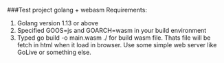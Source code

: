 ###Test project golang + webasm
Requirements: 
1. Golang version 1.13 or above 
2. Specified GOOS=js and GOARCH=wasm in your build environment
3. Typed go build -o main.wasm ./ for build wasm file.
Thats file will be fetch in html when it load in browser.
Use some simple web server like GoLive or something else.
